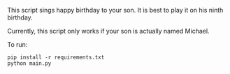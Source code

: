 This script sings happy birthday to your son.  It is best to play it on his ninth birthday.

Currently, this script only works if your son is actually named Michael.

To run:
```console
pip install -r requirements.txt
python main.py
```
